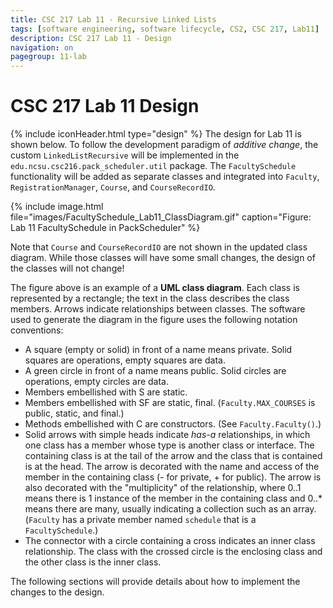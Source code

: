 ```yaml
---
title: CSC 217 Lab 11 - Recursive Linked Lists
tags: [software engineering, software lifecycle, CS2, CSC 217, Lab11]
description: CSC 217 Lab 11 - Design
navigation: on
pagegroup: 11-lab
---
```


# CSC 217 Lab 11 Design
{% include iconHeader.html type="design" %}
The design for Lab 11 is shown below.  To follow the development paradigm of *additive change*, the custom `LinkedListRecursive` will be implemented in the `edu.ncsu.csc216.pack_scheduler.util` package.  The `FacultySchedule` functionality will be added as separate classes and integrated into `Faculty`, `RegistrationManager`, `Course`, and `CourseRecordIO`.


{% include image.html file="images/FacultySchedule_Lab11_ClassDiagram.gif" caption="Figure: Lab 11 FacultySchedule in PackScheduler" %} 

Note that `Course` and `CourseRecordIO` are not shown in the updated class diagram.  While those classes will have some small changes, the design of the classes will not change!

The figure above is an example of a **UML class diagram**. Each class is represented by a rectangle; the text in the class describes the class members. Arrows indicate relationships between classes. The software used to generate the diagram in the figure uses the following notation conventions:

  * A square (empty or solid) in front of a name means private. Solid squares are operations, empty squares are data.
  * A green circle in front of a name means public. Solid circles are operations, empty circles are data.
  * Members embellished with S are static. 
  * Members embellished with SF are static, final. (`Faculty.MAX_COURSES` is public, static, and final.)
  * Methods embellished with C are constructors. (See `Faculty.Faculty()`.)
  * Solid arrows with simple heads indicate *has-a* relationships, in which one class has a member whose type is another class or interface. The containing class is at the tail of the arrow and the class that is contained is at the head. The arrow is decorated with the name and access of the member in the containing class (- for private, + for public). The arrow is also decorated with the "multiplicity" of the relationship, where 0..1 means there is 1 instance of the member in the containing class and 0..* means there are many, usually indicating a collection such as an array. (`Faculty` has a private member named `schedule` that is a `FacultySchedule`.)
  * The connector with a circle containing a cross indicates an inner class relationship.  The class with the crossed circle is the enclosing class and the other class is the inner class.

The following sections will provide details about how to implement the changes to the design.
